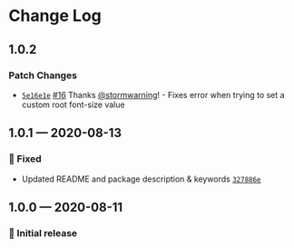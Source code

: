 # Change Log

## 1.0.2

### Patch Changes

- [`5e16e1e`](https://github.com/stormwarning/tailwind-capsize/commit/5e16e1ec0446e600a8ffe77052767478a1cdc7f3) [#16](https://github.com/stormwarning/tailwind-capsize/pull/16) Thanks [@stormwarning](https://github.com/stormwarning)! - Fixes error when trying to set a custom root font-size value

## 1.0.1 — 2020-08-13

### 🐛 Fixed

- Updated README and package description & keywords [`327886e`](https://github.com/stormwarning/tailwind-capsize/commit/327886ed2b57e76a12424bf6050ac193e0c23d10)

## 1.0.0 — 2020-08-11

### 🎉 Initial release
